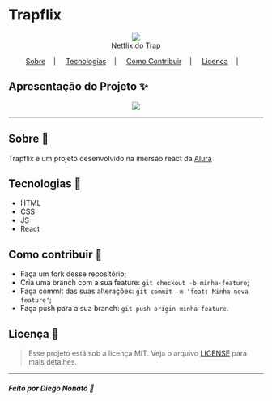 <h1>Trapflix</h1>

<p align="center">
<image src="https://github.com/nonatodiego/trapflix/blob/master/logo.png"/></br>
<label>Netflix do Trap</label>
</p>

<p align="center">
<a href="#sobre-memo">Sobre</a>&nbsp;&nbsp;&nbsp; | &nbsp;&nbsp;&nbsp;
<a href="#tecnologias-rocket">Tecnologias</a>&nbsp;&nbsp;&nbsp; | &nbsp;&nbsp;&nbsp;
<a href="#como-contribuir-">Como Contribuir</a>&nbsp;&nbsp;&nbsp; | &nbsp;&nbsp;&nbsp;
<a href="#licença-scroll">Licença</a>&nbsp;&nbsp;&nbsp; | &nbsp;&nbsp;&nbsp;
</p>


## Apresentação do Projeto :sparkles:

<p align="center">
<image src="https://github.com/nonatodiego/trapflix/blob/master/screencapture-trapflix-vercel-app-2020-07-31-18_42_26.png" />
</p>

---

## Sobre :memo:

Trapflix é um projeto desenvolvido na imersão react da <a href="https://www.alura.com.br/imersao-react/"> Alura </a>

## Tecnologias :rocket:

- HTML
- CSS
- JS
- React


## Como contribuir 🤔

- Faça um fork desse repositório;
- Cria uma branch com a sua feature: `git checkout -b minha-feature`;
- Faça commit das suas alterações: `git commit -m 'feat: Minha nova feature'`;
- Faça push para a sua branch: `git push origin minha-feature`.

## Licença :scroll:

> Esse projeto está sob a licença MIT. Veja o arquivo [LICENSE](LICENSE) para mais detalhes.

---

##### Feito por Diego Nonato :wave:
